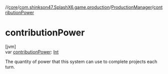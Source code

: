 //[core](../../../index.md)/[com.shinkson47.SplashX6.game.production](../index.md)/[ProductionManager](index.md)/[contributionPower](contribution-power.md)

# contributionPower

[jvm]\
var [contributionPower](contribution-power.md): [Int](https://kotlinlang.org/api/latest/jvm/stdlib/kotlin/-int/index.html)

The quantity of power that this system can use to complete projects each turn.
